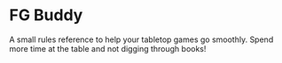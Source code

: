 # FG Buddy

A small rules reference to help your tabletop games go smoothly. Spend more time at the table and not digging through books!
